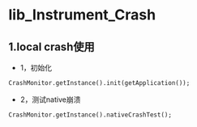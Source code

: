 # lib_Instrument_Crash

## 1.local crash使用
* 1，初始化
```xml
CrashMonitor.getInstance().init(getApplication());
```
* 2，测试native崩溃
```xml
CrashMonitor.getInstance().nativeCrashTest();
```
